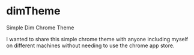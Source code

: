 # dimTheme
Simple Dim Chrome Theme

I wanted to share this simple chrome theme with anyone including myself on different machines without needing to use the chrome app store.
